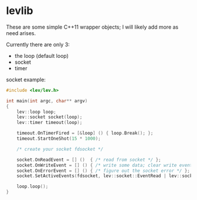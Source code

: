 levlib
===

These are some simple C++11 wrapper objects; I will likely add more as need arises.

Currently there are only 3:
* the loop (default loop)
* socket
* timer

socket example:

```C++
#include <lev/lev.h>

int main(int argc, char** argv)
{
	lev::loop loop;
	lev::socket socket(loop);
	lev::timer timeout(loop);

	timeout.OnTimerFired = [&loop] () { loop.Break(); };
	timeout.StartOneShot(15 * 1000);

	/* create your socket fdsocket */

	socket.OnReadEvent = [] ()	{ /* read from socket */ };
	socket.OnWriteEvent = [] () { /* write some data; clear write event possibly */ };
	socket.OnErrorEvent = [] () { /* figure out the socket error */ };
	socket.SetActiveEvents(fdsocket, lev::socket::EventRead | lev::socket::EventWrite);

	loop.loop();
}
```
